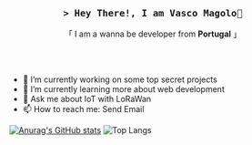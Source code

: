 <h3 align="center">
        <samp>&gt; Hey There!, I am
                <b>Vasco Magolo</b>👋
        </samp>
</h3>
<p align="center">「 I am a wanna be developer from <b>Portugal</b> 」</p>
<br>
    <br>

- 🔭 I’m currently working on some top secret projects
- 🌱 I’m currently learning more about web development
- 💬 Ask me about IoT with LoRaWan
- 📫 How to reach me: <a src='vascomagolo@gmail.com'>Send Email</a>

[![Anurag's GitHub stats](https://github-readme-stats.vercel.app/api?username=vascomagolo)](https://github.com/anuraghazra/github-readme-stats)
![Top Langs](https://github-readme-stats.vercel.app/api/top-langs/?username=vascomagolo&layout=compact)
